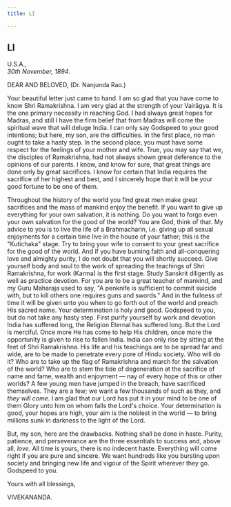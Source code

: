 ```yaml
---
title: LI

---
```





  

  


## LI

U.S.A.,  
*30th November, 1894*.

DEAR AND BELOVED, (Dr. Nanjunda Rao.)

Your beautiful letter just came to hand. I am so glad that you have come
to know Shri Ramakrishna. I am very glad at the strength of your
Vairāgya. It is the one primary necessity in reaching God. I had always
great hopes for Madras, and still I have the firm belief that from
Madras will come the spiritual wave that will deluge India. I can only
say Godspeed to your good intentions; but here, my son, are the
difficulties. In the first place, no man ought to take a hasty step. In
the second place, you must have some respect for the feelings of your
mother and wife. True, you may say that we, the disciples of
Ramakrishna, had not always shown great deference to the opinions of our
parents. I know, and know for sure, that great things are done only by
great sacrifices. I know for certain that India requires the sacrifice
of her highest and best, and I sincerely hope that it will be your good
fortune to be one of them.

Throughout the history of the world you find great men make great
sacrifices and the mass of mankind enjoy the benefit. If you want to
give up everything for your own salvation, it is nothing. Do you want to
forgo even your own salvation for the good of the world? You are God,
think of that. My advice to you is to live the life of a Brahmacharin,
i.e. giving up all sexual enjoyments for a certain time live in the
house of your father; this is the "Kutichaka" stage. Try to bring your
wife to consent to your great sacrifice for the good of the world. And
if you have burning faith and all-conquering love and almighty purity, I
do not doubt that you will shortly succeed. Give yourself body and soul
to the work of spreading the teachings of Shri Ramakrishna, for work
(Karma) is the first stage. Study Sanskrit diligently as well as
practice devotion. For you are to be a great teacher of mankind, and my
Guru Maharaja used to say, "A penknife is sufficient to commit suicide
with, but to kill others one requires guns and swords." And in the
fullness of time it will be given unto you when to go forth out of the
world and preach His sacred name. Your determination is holy and good.
Godspeed to you, but do not take any hasty step. First purify yourself
by work and devotion India has suffered long, the Religion Eternal has
suffered long. But the Lord is merciful. Once more He has come to help
His children, once more the opportunity is given to rise to fallen
India. India can only rise by sitting at the feet of Shri Ramakrishna.
His life and his teachings are to be spread far and wide, are to be made
to penetrate every pore of Hindu society. Who will do it? Who are to
take up the flag of Ramakrishna and march for the salvation of the
world? Who are to stem the tide of degeneration at the sacrifice of name
and fame, wealth and enjoyment — nay of every hope of this or other
worlds? A few young men have jumped in the breach, have sacrificed
themselves. They are a few; we want a few thousands of such as they, and
*they will come*. I am glad that our Lord has put it in your mind to be
one of them Glory unto him on whom falls the Lord's choice. Your
determination is good, your hopes are high, your aim is the noblest in
the world — to bring millions sunk in darkness to the light of the Lord.

But, my son, here are the drawbacks. Nothing shall be done in haste.
Purity, patience, and perseverance are the three essentials to success
and, above all, *love*. All time is yours, there is no indecent haste.
Everything will come right if you are pure and sincere. We want hundreds
like you bursting upon society and bringing new life and vigour of the
Spirit wherever they go. Godspeed to you. 

Yours with all blessings,

VIVEKANANDA.


